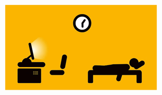 <div style="text-align:center"><img src="https://github.com/byRo0t96/byRo0t96/blob/main/images/r_208664_Bvxd5.gif" /></div>
